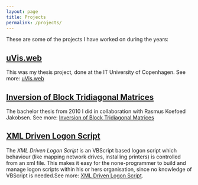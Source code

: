 ```yaml
---
layout: page
title: Projects
permalink: /projects/
---
```

These are some of the projects I have worked on during the years:

## [uVis.web](/projects/uvis-web/) ##
This was my thesis project, done at the IT University of Copenhagen. See more: [uVis.web](/projects/uvis-web/)

## [Inversion of Block Tridiagonal Matrices](/projects/inversion-of-block-tridiagonal-matrices/) ##
The bachelor thesis from 2010 I did in collaboration with Rasmus Koefoed Jakobsen. See more: [Inversion of Block Tridiagonal Matrices](/projects/inversion-of-block-tridiagonal-matrices/)

## [XML Driven Logon Script](/projects/xml-driven-logon-script/) ##
The *XML Driven Logon Script* is an VBScript based logon script which behaviour (like mapping network drives, installing printers) is controlled from an xml file. This makes it easy for the none-programmer to build and manage logon scripts within his or hers organisation, since no knowledge of VBScript is needed.See more: [XML Driven Logon Script](/projects/xml-driven-logon-script/).